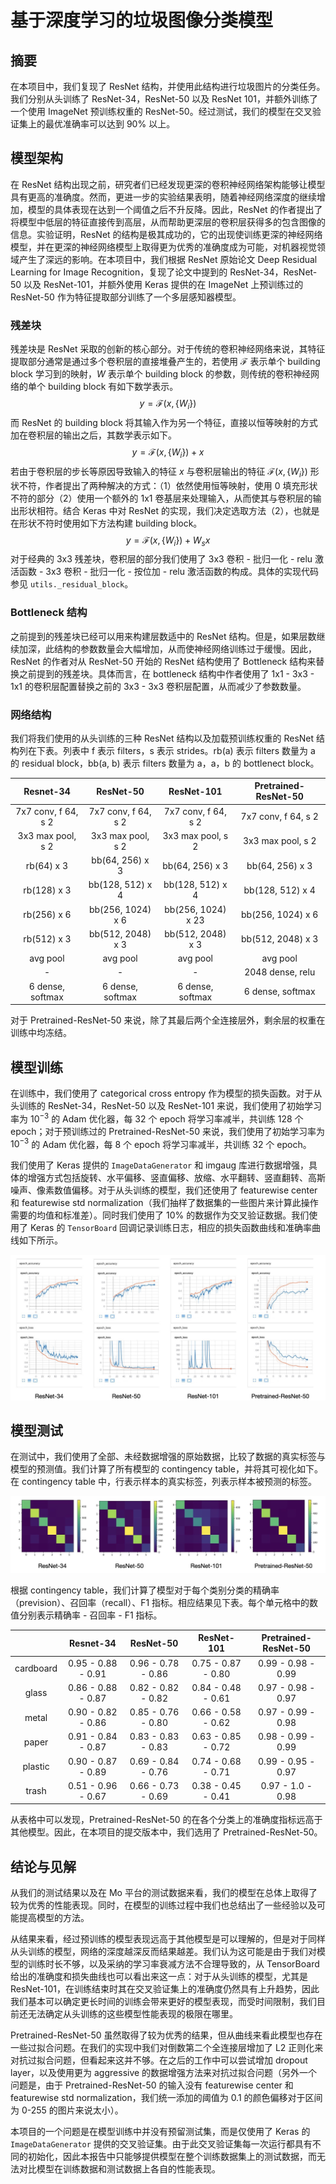# 基于深度学习的垃圾图像分类模型

## 摘要

在本项目中，我们复现了 ResNet 结构，并使用此结构进行垃圾图片的分类任务。我们分别从头训练了 ResNet-34，ResNet-50 以及 ResNet 101，并额外训练了一个使用 ImageNet 预训练权重的 ResNet-50。经过测试，我们的模型在交叉验证集上的最优准确率可以达到 90% 以上。

## 模型架构

在 ResNet 结构出现之前，研究者们已经发现更深的卷积神经网络架构能够让模型具有更高的准确度。然而，更进一步的实验结果表明，随着神经网络深度的继续增加，模型的具体表现在达到一个阈值之后不升反降。因此，ResNet 的作者提出了将模型中低层的特征直接传到高层，从而帮助更深层的卷积层获得多的包含图像的信息。实验证明，ResNet 的结构是极其成功的，它的出现使训练更深的神经网络模型，并在更深的神经网络模型上取得更为优秀的准确度成为可能，对机器视觉领域产生了深远的影响。在本项目中，我们根据 ResNet 原始论文 Deep Residual Learning for Image Recognition，复现了论文中提到的 ResNet-34，ResNet-50 以及 ResNet-101，并额外使用 Keras 提供的在 ImageNet 上预训练过的 ResNet-50 作为特征提取部分训练了一个多层感知器模型。

### 残差块

残差块是 ResNet 采取的创新的核心部分。对于传统的卷积神经网络来说，其特征提取部分通常是通过多个卷积层的直接堆叠产生的，若使用 $\mathcal{F}$ 表示单个 building block 学习到的映射，$W$ 表示单个 building block 的参数，则传统的卷积神经网络的单个 building block 有如下数学表示。
$$
y = \mathcal{F}(x, \{W_i\})
$$
而 ResNet 的 building block 将其输入作为另一个特征，直接以恒等映射的方式加在卷积层的输出之后，其数学表示如下。
$$
y = \mathcal{F}(x, \{W_i\}) + x
$$
若由于卷积层的步长等原因导致输入的特征 $x$ 与卷积层输出的特征 $\mathcal{F}(x, \{W_i\})$ 形状不符，作者提出了两种解决的方式：（1）依然使用恒等映射，使用 0 填充形状不符的部分（2）使用一个额外的 1x1 卷基层来处理输入，从而使其与卷积层的输出形状相符。结合 Keras 中对 ResNet 的实现，我们决定选取方法（2），也就是在形状不符时使用如下方法构建 building block。
$$
y = \mathcal{F}(x, \{W_i\}) + W_s x
$$
对于经典的 3x3 残差块，卷积层的部分我们使用了 3x3 卷积 - 批归一化 - relu 激活函数 - 3x3 卷积 - 批归一化 - 按位加 - relu 激活函数的构成。具体的实现代码参见 `utils._residual_block`。

### Bottleneck 结构

之前提到的残差块已经可以用来构建层数适中的 ResNet 结构。但是，如果层数继续加深，此结构的参数数量会大幅增加，从而使神经网络训练过于缓慢。因此，ResNet 的作者对从 ResNet-50 开始的 ResNet 结构使用了 Bottleneck 结构来替换之前提到的残差块。具体而言，在 bottleneck 结构中作者使用了 1x1 - 3x3 - 1x1 的卷积层配置替换之前的 3x3 - 3x3 卷积层配置，从而减少了参数数量。

### 网络结构

我们将我们使用的从头训练的三种 ResNet 结构以及加载预训练权重的 ResNet 结构列在下表。列表中 f 表示 filters，s 表示 strides。rb(a) 表示 filters 数量为 a 的 residual block，bb(a, b) 表示 filters 数量为 a，a，b 的 bottlenect block。

|      Resnet-34      |      ResNet-50      |     ResNet-101      | Pretrained-ResNet-50 |
| :-----------------: | :-----------------: | :-----------------: | :------------------: |
| 7x7 conv, f 64, s 2 | 7x7 conv, f 64, s 2 | 7x7 conv, f 64, s 2 | 7x7 conv, f 64, s 2  |
|  3x3 max pool, s 2  |  3x3 max pool, s 2  |  3x3 max pool, s 2  |  3x3 max pool, s 2   |
|     rb(64) x 3      |   bb(64, 256) x 3   |   bb(64, 256) x 3   |   bb(64, 256) x 3    |
|     rb(128) x 3     |  bb(128, 512) x 4   |  bb(128, 512) x 4   |   bb(128, 512) x 4   |
|     rb(256) x 6     |  bb(256, 1024) x 6  | bb(256, 1024) x 23  |  bb(256, 1024) x 6   |
|     rb(512) x 3     |  bb(512, 2048) x 3  |  bb(512, 2048) x 3  |  bb(512, 2048) x 3   |
|      avg pool       |      avg pool       |      avg pool       |       avg pool       |
|          -          |          -          |          -          |   2048 dense, relu   |
|  6 dense, softmax   |  6 dense, softmax   |  6 dense, softmax   |   6 dense, softmax   |

对于 Pretrained-ResNet-50 来说，除了其最后两个全连接层外，剩余层的权重在训练中均冻结。

## 模型训练

在训练中，我们使用了 categorical cross entropy 作为模型的损失函数。对于从头训练的 ResNet-34，ResNet-50 以及 ResNet-101 来说，我们使用了初始学习率为 $10^{-3}$ 的 Adam 优化器，每 32 个 epoch 将学习率减半，共训练 128 个 epoch；对于预训练过的 Pretrained-ResNet-50 来说，我们使用了初始学习率为 $10^{-3}$ 的 Adam 优化器，每 8 个 epoch 将学习率减半，共训练 32 个 epoch。

我们使用了 Keras 提供的 `ImageDataGenerator` 和 imgaug 库进行数据增强，具体的增强方式包括旋转、水平偏移、竖直偏移、放缩、水平翻转、竖直翻转、高斯噪声、像素数值偏移。对于从头训练的模型，我们还使用了 featurewise center 和 featurewise std normalization（我们抽样了数据集的一些图片来计算此操作需要的均值和标准差）。同时我们使用了 10% 的数据作为交叉验证数据。我们使用了 Keras 的 `TensorBoard` 回调记录训练日志，相应的损失函数曲线和准确率曲线如下所示。

![tensorboard visualization](./report_figs/tensorboard_visualization.jpeg)

## 模型测试

在测试中，我们使用了全部、未经数据增强的原始数据，比较了数据的真实标签与模型的预测值。我们计算了所有模型的 contingency table，并将其可视化如下。在 contingency table 中，行表示样本的真实标签，列表示样本被预测的标签。

![ct visualization](./report_figs/ct_visualization.jpeg)

根据 contingency table，我们计算了模型对于每个类别分类的精确率（prevision）、召回率（recall）、F1 指标。相应结果见下表。每个单元格中的数值分别表示精确率 - 召回率 - F1 指标。

|           |     Resnet-34      |     ResNet-50      |     ResNet-101     | Pretrained-ResNet-50 |
| :-------: | :----------------: | :----------------: | :----------------: | :------------------: |
| cardboard | 0.95 - 0.88 - 0.91 | 0.96 - 0.78 - 0.86 | 0.75 - 0.87 - 0.80 |  0.99 - 0.98 - 0.99  |
|   glass   | 0.86 - 0.88 - 0.87 | 0.82 - 0.82 - 0.82 | 0.84 - 0.48 - 0.61 |  0.97 - 0.98 - 0.97  |
|   metal   | 0.90 - 0.82 - 0.86 | 0.85 - 0.76 - 0.80 | 0.66 - 0.58 - 0.62 |  0.97 - 0.99 - 0.98  |
|   paper   | 0.91 - 0.84 - 0.87 | 0.83 - 0.83 - 0.83 | 0.63 - 0.85 - 0.72 |  0.98 - 0.99 - 0.99  |
|  plastic  | 0.90 - 0.87 - 0.89 | 0.69 - 0.84 - 0.76 | 0.74 - 0.68 - 0.71 |  0.99 - 0.95 - 0.97  |
|   trash   | 0.51 - 0.96 - 0.67 | 0.66 - 0.73 - 0.69 | 0.38 - 0.45 - 0.41 |  0.97 - 1.0 - 0.98   |

从表格中可以发现，Pretrained-ResNet-50 的在各个分类上的准确度指标远高于其他模型。因此，在本项目的提交版本中，我们选用了 Pretrained-ResNet-50。

## 结论与见解

从我们的测试结果以及在 Mo 平台的测试数据来看，我们的模型在总体上取得了较为优秀的性能表现。同时，在模型的训练过程中我们也总结出了一些经验以及可能提高模型的方法。

从结果来看，经过预训练的模型表现远高于其他模型是可以理解的，但是对于同样从头训练的模型，网络的深度越深反而结果越差。我们认为这可能是由于我们对模型的训练时长不够，以及采纳的学习率衰减方法不合理导致的，从 TensorBoard 给出的准确度和损失曲线也可以看出来这一点：对于从头训练的模型，尤其是 ResNet-101，在训练结束时其在交叉验证集上的准确度仍然具有上升趋势，因此我们基本可以确定更长时间的训练会带来更好的模型表现，而受时间限制，我们目前还无法确定从头训练的这些模型性能表现的极限在哪里。

Pretrained-ResNet-50 虽然取得了较为优秀的结果，但从曲线来看此模型也存在一些过拟合问题。在我们的实现中我们对倒数第二个全连接层增加了 L2 正则化来对抗过拟合问题，但看起来这并不够。在之后的工作中可以尝试增加 dropout layer，以及使用更为 aggressive 的数据增强方法来对抗过拟合问题（另外一个问题是，由于 Pretrained-ResNet-50 的输入没有 featurewise center 和 featurewise std normalization，我们统一添加的阈值为 0.1 的颜色偏移对于区间为 0-255 的图片来说太小）。

本项目的一个问题是在模型训练中并没有预留测试集，而是仅使用了 Keras 的 `ImageDataGenerator` 提供的交叉验证集。由于此交叉验证集每一次运行都具有不同的初始化，因此本报告中只能够提供模型在整个训练数据集上的测试数据，而无法对比模型在训练数据和测试数据上各自的性能表现。

